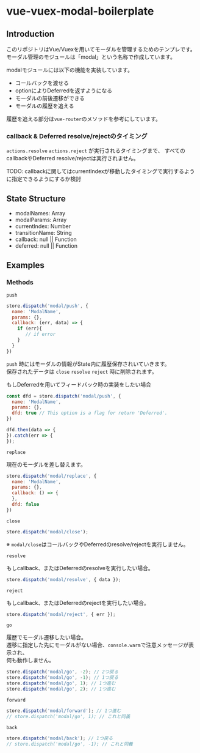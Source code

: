 # vue-vuex-modal-boilerplate

## Introduction

このリポジトリはVue/Vuexを用いてモーダルを管理するためのテンプレです。
モーダル管理のモジュールは「modal」という名称で作成しています。

modalモジュールには以下の機能を実装しています。

- コールバックを渡せる
- optionによりDeferredを返すようになる
- モーダルの前後遷移ができる
- モーダルの履歴を追える

履歴を追える部分は`vue-router`のメソッドを参考にしています。

### callback & Deferred resolve/rejectのタイミング

`actions.resolve` `actions.reject` が実行されるタイミングまで、
すべてのcallbackやDeferred resolve/rejectは実行されません。

TODO: callbackに関してはcurrentIndexが移動したタイミングで実行するように指定できるようにするか検討

## State Structure

- modalNames: Array
- modalParams: Array
- currentIndex: Number
- transitionName: String
- callback: null || Function
- deferred: null || Function

## Examples

### Methods

`push`

```javascript
store.dispatch('modal/push', {
  name: 'ModalName',
  params: {},
  callback: (err, data) => {
    if (err){
       // if error
    }
  }
})
```

`push` 時にはモーダルの情報がState内に履歴保存されいていきます。  
保存されたデータは `close` `resolve` `reject` 時に削除されます。

もしDeferredを用いてフィードバック時の実装をしたい場合

```javascript
const dfd = store.dispatch('modal/push', {
  name: 'ModalName',
  params: {},
  dfd: true // This option is a flag for return 'Deferred'.
})

dfd.then(data => {
}).catch(err => {
});
```

`replace`

現在のモーダルを差し替えます。

```javascript
store.dispatch('modal/replace', {
  name: 'ModalName',
  params: {},
  callback: () => {
  },
  dfd: false
})
```

`close`

```javascript
store.dispatch('modal/close');
```

※ `modal/close`はコールバックやDeferredのresolve/rejectを実行しません。

`resolve`

もしcallback、またはDeferredのresolveを実行したい場合。

```javascript
store.dispatch('modal/resolve', { data });
```

`reject`

もしcallback、またはDeferredのrejectを実行したい場合。

```javascript
store.dispatch('modal/reject', { err });
```

`go`

履歴でモーダル遷移したい場合。  
遷移に指定した先にモーダルがない場合、`console.warm`で注意メッセージが表示され、  
何も動作しません。

```javascript
store.dispatch('modal/go', -2); // 2つ戻る
store.dispatch('modal/go', -1); // 1つ戻る
store.dispatch('modal/go', 1); // 1つ進む
store.dispatch('modal/go', 2); // 1つ進む
```

`forward`

```javascript
store.dispatch('modal/forward'); // 1つ進む
// store.dispatch('modal/go', 1); // これと同義
```

`back`

```javascript
store.dispatch('modal/back'); // 1つ戻る
// store.dispatch('modal/go', -1); // これと同義
```
